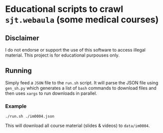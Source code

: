 # Educational scripts to crawl `sjt.webaula` (some medical courses)

## Disclaimer

I do not endorse or support the use of this software to access illegal material. This project is for educational purpouses only.

## Running

Simply feed a `JSON` file to the `run.sh` script. It will parse the JSON file using `gen_sh.py` which generates a list of `bash` commands to download files and then uses `xargs` to run downloads in parallel.

### Example

 ```
./run.sh ./im0004.json
```

This will download all course material (slides & videos) to `data/im0004`.